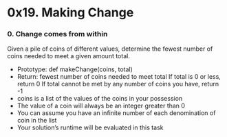 # 0x19. Making Change

### 0. Change comes from within 
Given a pile of coins of different values, determine the fewest number of coins needed to meet a given amount total.

*   Prototype: def makeChange(coins, total)
*   Return: fewest number of coins needed to meet total
        If total is 0 or less, return 0
        If total cannot be met by any number of coins you have, return -1
*   coins is a list of the values of the coins in your possession
*   The value of a coin will always be an integer greater than 0
*   You can assume you have an infinite number of each denomination of coin in the list
*   Your solution’s runtime will be evaluated in this task

